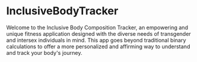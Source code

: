 # InclusiveBodyTracker
Welcome to the Inclusive Body Composition Tracker, an empowering and unique fitness application designed with the diverse needs of transgender and intersex individuals in mind. This app goes beyond traditional binary calculations to offer a more personalized and affirming way to understand and track your body's journey.
